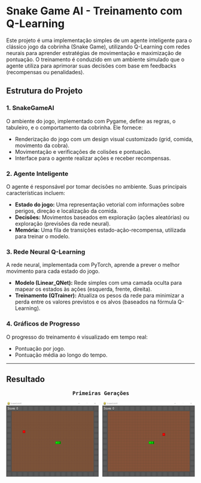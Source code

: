 # Snake Game AI - Treinamento com Q-Learning

Este projeto é uma implementação simples de um agente inteligente para o clássico jogo da cobrinha (Snake Game), utilizando Q-Learning com redes neurais para aprender estratégias de movimentação e maximização de pontuação. O treinamento é conduzido em um ambiente simulado que o agente utiliza para aprimorar suas decisões com base em feedbacks (recompensas ou penalidades).

## Estrutura do Projeto

### 1. SnakeGameAI

O ambiente do jogo, implementado com Pygame, define as regras, o tabuleiro, e o comportamento da cobrinha. Ele fornece:

- Renderização do jogo com um design visual customizado (grid, comida, movimento da cobra).
- Movimentação e verificações de colisões e pontuação.
- Interface para o agente realizar ações e receber recompensas.

### 2. Agente Inteligente

O agente é responsável por tomar decisões no ambiente. Suas principais características incluem:

- **Estado do jogo:** Uma representação vetorial com informações sobre perigos, direção e localização da comida.
- **Decisões:** Movimentos baseados em exploração (ações aleatórias) ou exploração (previsões da rede neural).
- **Memória:** Uma fila de transições estado-ação-recompensa, utilizada para treinar o modelo.

### 3. Rede Neural Q-Learning

A rede neural, implementada com PyTorch, aprende a prever o melhor movimento para cada estado do jogo.

- **Modelo (Linear_QNet):** Rede simples com uma camada oculta para mapear os estados às ações (esquerda, frente, direita).
- **Treinamento (QTrainer):** Atualiza os pesos da rede para minimizar a perda entre os valores previstos e os alvos (baseados na fórmula Q-Learning).

### 4. Gráficos de Progresso

O progresso do treinamento é visualizado em tempo real:

- Pontuação por jogo.
- Pontuação média ao longo do tempo.

<hr />

## Resultado
<div> 
<pre>
                     <b>Primeiras Gerações</b>                                                  <b>Centésima Geração</b>
</pre>
<img src="https://github.com/AlexVGon/SnakeGame-AI/blob/main/assets/Initial.gif?raw=true" width="49%" align='left'> 
<img src="https://github.com/AlexVGon/SnakeGame-AI/blob/main/assets/Trained.gif?raw=true" width="49%" align='right'> 
</div>
